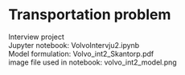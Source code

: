 # Transportation problem
 Interview project \
Jupyter notebook: VolvoIntervju2.ipynb \
Model formulation: Volvo_int2_Skantorp.pdf \
image file used in notebook: volvo_int2_model.png
